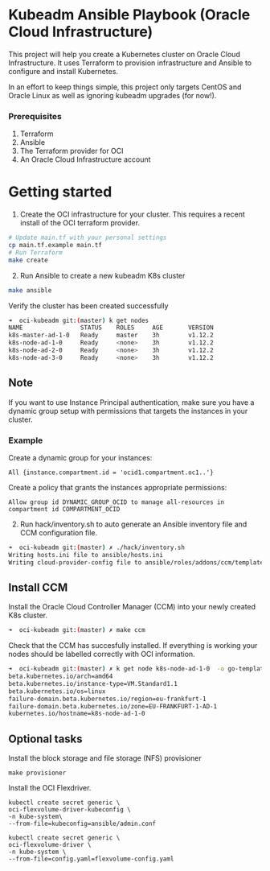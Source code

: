 # Kubeadm Ansible Playbook (Oracle Cloud Infrastructure)

This project will help you create a Kubernetes cluster on Oracle Cloud Infrastructure. It uses Terraform to provision infrastructure and Ansible to configure and install Kubernetes.

In an effort to keep things simple, this project only targets CentOS and Oracle Linux as well as ignoring kubeadm upgrades (for now!).

### Prerequisites

1. Terraform
2. Ansible
3. The Terraform provider for OCI
4. An Oracle Cloud Infrastructure account

# Getting started

1. Create the OCI infrastructure for your cluster. This requires a recent install of the OCI terraform provider.

```sh
# Update main.tf with your personal settings
cp main.tf.example main.tf
# Run Terraform
make create
```

2. Run Ansible to create a new kubeadm K8s cluster

```sh
make ansible
```

Verify the cluster has been created successfully

```sh
➜  oci-kubeadm git:(master) k get nodes
NAME                STATUS    ROLES     AGE       VERSION
k8s-master-ad-1-0   Ready     master    3h        v1.12.2
k8s-node-ad-1-0     Ready     <none>    3h        v1.12.2
k8s-node-ad-2-0     Ready     <none>    3h        v1.12.2
k8s-node-ad-3-0     Ready     <none>    3h        v1.12.2
```

## Note

If you want to use Instance Principal authentication, 
make sure you have a dynamic group setup with permissions that targets the instances in your cluster.

### Example

Create a dynamic group for your instances:

```
All {instance.compartment.id = 'ocid1.compartment.oc1..'}
```

Create a policy that grants the instances appropriate permissions:

```
Allow group id DYNAMIC_GROUP_OCID to manage all-resources in compartment id COMPARTMENT_OCID
```

2. Run hack/inventory.sh to auto generate an Ansible inventory file and CCM configuration file.

```sh
➜  oci-kubeadm git:(master) ✗ ./hack/inventory.sh
Writing hosts.ini file to ansible/hosts.ini
Writing cloud-provider-config file to ansible/roles/addons/ccm/templates/cloud-provider-config.yaml.j2
```

## Install CCM

Install the Oracle Cloud Controller Manager (CCM) into your newly created K8s cluster.

```sh
➜  oci-kubeadm git:(master) ✗ make ccm
```

Check that the CCM has succesfully installed. If everything is working your nodes should be labelled correctly with OCI information.

```sh
➜  oci-kubeadm git:(master) ✗ k get node k8s-node-ad-1-0  -o go-template='{{range $k, $v := .metadata.labels}}{{$k}}={{$v}}{{"\n"}}{{end}}'
beta.kubernetes.io/arch=amd64
beta.kubernetes.io/instance-type=VM.Standard1.1
beta.kubernetes.io/os=linux
failure-domain.beta.kubernetes.io/region=eu-frankfurt-1
failure-domain.beta.kubernetes.io/zone=EU-FRANKFURT-1-AD-1
kubernetes.io/hostname=k8s-node-ad-1-0
```

## Optional tasks

Install the block storage and file storage (NFS) provisioner

```
make provisioner
```

Install the OCI Flexdriver.

```
kubectl create secret generic \
oci-flexvolume-driver-kubeconfig \
-n kube-system\
--from-file=kubeconfig=ansible/admin.conf

kubectl create secret generic \
oci-flexvolume-driver \
-n kube-system \
--from-file=config.yaml=flexvolume-config.yaml
```
